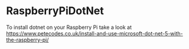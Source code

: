 # RaspberryPiDotNet

To install dotnet on your Raspberry Pi take a look at https://www.petecodes.co.uk/install-and-use-microsoft-dot-net-5-with-the-raspberry-pi/

